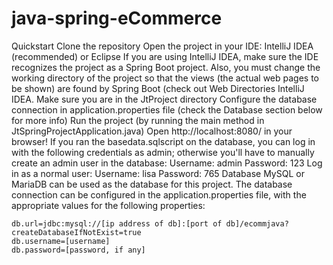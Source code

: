 # java-spring-eCommerce
Quickstart
Clone the repository
Open the project in your IDE: IntelliJ IDEA (recommended) or Eclipse
If you are using IntelliJ IDEA, make sure the IDE recognizes the project as a Spring Boot project. Also, you must change the working directory of the project so that the views (the actual web pages to be shown) are found by Spring Boot (check out Web Directories IntelliJ IDEA.
Make sure you are in the JtProject directory
Configure the database connection in application.properties file (check the Database section below for more info)
Run the project (by running the main method in JtSpringProjectApplication.java)
Open http://localhost:8080/ in your browser!
If you ran the basedata.sqlscript on the database, you can log in with the following credentials as admin; otherwise you'll have to manually create an admin user in the database:
Username: admin
Password: 123
Log in as a normal user:
Username: lisa
Password: 765
Database
MySQL or MariaDB can be used as the database for this project. The database connection can be configured in the application.properties file, with the appropriate values for the following properties:

    db.url=jdbc:mysql://[ip address of db]:[port of db]/ecommjava?createDatabaseIfNotExist=true
    db.username=[username]
    db.password=[password, if any]
